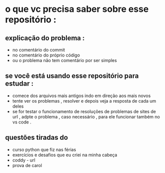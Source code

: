 # o que vc precisa saber sobre esse repositório : 

## explicação do problema : 
* no comentário do commit
* no comentário do próprio código
* ou o problema não tem comentário por ser simples

## se você está usando esse repositório para estudar :
* comece dos arquivos mais antigos indo em direção aos mais novos
* tente ver os problemas , resolver e depois veja a resposta de cada um deles
* se for testar o funcionamento de resoluções de problemas de sites de url , adpte o problema , caso necessário , para ele funcionar também no vs code .


## questões tiradas do 
* curso python que fiz nas férias
* exercícios e desafios que eu criei na minha cabeça
* coddy - url 
* prova de carol
